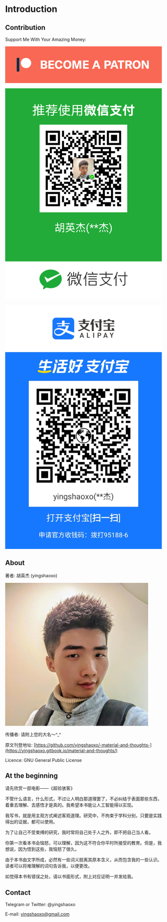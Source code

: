 # Introduction

## Contribution

Support Me With Your Amazing Money:

[![](https://github.com/yingshaoxo/yingshaoxo/raw/master/become_a_patron_button.png)](https://www.patreon.com/bePatron?u=45200693)

![](.gitbook/assets/wechatpay.png)

![](.gitbook/assets/ailipay.jpg)

## About

著者: 胡英杰 \(yingshaoxo\)

![](.gitbook/assets/me.jpeg)

传播者: 请附上您的大名～^\_^

原文刊登地址: [https://github.com/yingshaoxo/-material-and-thoughts-](https://yingshaoxo.gitbook.io/material-and-thoughts/)

Licence: GNU General Public License

## At the beginning

请先欣赏一部电影——《超验骇客》

不管什么语言，什么形式，不过让人明白那道理罢了，不必纠结于表面那些东西，着重去理解、去感悟才是真的。我希望本书能让人工智能得以实现。

我写书，就是用主观方式阐述客观道理。研究中，不拘束于学科分别，只要是实践得出的证据，都可以使用。

为了让自己不受束缚的研究，我时常将自己处于人之外，即不把自己当人看。

你第一次看本书会恼怒，可以理解，因为这不符合你平时所接受的教育。但是，我想说，因为悟到这些，我恼怒了很久。

由于本书由文字所成，必然有一些词义脱离其原本含义，从而包含我的一些认识。读者可以将难理解的词句告诉我，以便更改。

如觉得本书有错误之处，请以书面形式，附上对应证明一并发给我。

## Contact

Telegram or Twitter: @yingshaoxo

E-mail: yingshaoxo@gmail.com

